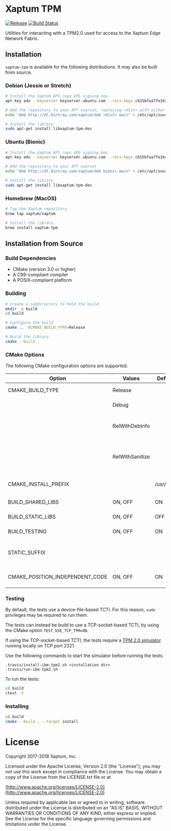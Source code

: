 # Xaptum TPM

[![Release](https://img.shields.io/github/release/xaptum/xaptum-tpm.svg)](https://github.com/xaptum/xaptum-tpm/releases)
[![Build Status](https://travis-ci.org/xaptum/xaptum-tpm.svg?branch=master)](https://travis-ci.org/xaptum/xaptum-tpm)

Utilities for interacting with a TPM2.0 used for access to the Xaptum Edge Network Fabric.

## Installation

`xaptum-tpm` is available for the following distributions. It may also
be built from source.

### Debian (Jessie or Stretch)

``` bash
# Install the Xaptum API repo GPG signing key.
apt-key adv --keyserver keyserver.ubuntu.com --recv-keys c615bfaa7fe1b4ca

# Add the repository to your APT sources, replacing <dist> with either jessie or stretch.
echo "deb http://dl.bintray.com/xaptum/deb <dist> main" > /etc/apt/sources.list.d/xaptum.list

# Install the library
sudo apt-get install libxaptum-tpm-dev
```

### Ubuntu (Bionic)

``` bash
# Install the Xaptum API repo GPG signing key.
apt-key adv --keyserver keyserver.ubuntu.com --recv-keys c615bfaa7fe1b4ca

# Add the repository to your APT sources
echo "deb http://dl.bintray.com/xaptum/deb bionic main" > /etc/apt/sources.list.d/xaptum.list

# Install the library.
sudo apt-get install libxaptum-tpm-dev
```

### Homebrew (MacOS)

``` bash
# Tap the Xaptum repository.
brew tap xaptum/xaptum

# Install the library.
brew install xaptum-tpm
```

## Installation from Source

### Build Dependencies

* CMake (version 3.0 or higher)
* A C99-compliant compiler
* A POSIX-compliant platform

### Building

```bash
# Create a subdirectory to hold the build
mkdir -p build
cd build

# Configure the build
cmake .. -DCMAKE_BUILD_TYPE=Release

# Build the library
cmake --build .
```

### CMake Options

The following CMake configuration options are supported.

| Option                          | Values          | Default    | Description                                     |
|---------------------------------|-----------------|------------|-------------------------------------------------|
| CMAKE_BUILD_TYPE                | Release         |            | With full optimizations.                        |
|                                 | Debug           |            | With debug symbols.                             |
|                                 | RelWithDebInfo  |            | With full optimizations and debug symbols.      |
|                                 | RelWithSanitize |            | With address and undefined-behavior sanitizers. |
| CMAKE_INSTALL_PREFIX            | <string>        | /usr/local | The directory to install the library in.        |
| BUILD_SHARED_LIBS               | ON, OFF         | ON         | Build shared libraries.                         |
| BUILD_STATIC_LIBS               | ON, OFF         | OFF        | Build static libraries.                         |
| BUILD_TESTING                   | ON, OFF         | ON         | Build the test suite.                           |
| STATIC_SUFFIX                   | <string>        | <none>     | Appends a suffix to the static lib name.        |
| CMAKE_POSITION_INDEPENDENT_CODE | ON, OFF         | ON         | Compile static libs with `-fPIC`.               |

### Testing

By default, the tests use a device-file-based TCTI.
For this reason, `sudo` privileges may be required to run them.

The tests can instead be build to use a TCP-socket-based TCTI,
by using the CMake option `TEST_USE_TCP_TPM=ON`.

If using the TCP-socket-based TCTI, the tests require a [TPM 2.0
simulator](https://sourceforge.net/projects/ibmswtpm2/) running
locally on TCP port 2321.

Use the following commands to start the simulator before running the tests.
```
.travis/install-ibm-tpm2.sh <installation dir>
.travis/run-ibm-tpm2.sh
```

To run the tests:

```bash
cd build
ctest -V
```

### Installing

```bash
cd build
cmake --build . --target install
```

# License
Copyright 2017-2018 Xaptum, Inc.

Licensed under the Apache License, Version 2.0 (the "License"); you may not
use this work except in compliance with the License. You may obtain a copy of
the License from the LICENSE.txt file or at

[http://www.apache.org/licenses/LICENSE-2.0](http://www.apache.org/licenses/LICENSE-2.0)

Unless required by applicable law or agreed to in writing, software
distributed under the License is distributed on an "AS IS" BASIS, WITHOUT
WARRANTIES OR CONDITIONS OF ANY KIND, either express or implied. See the
License for the specific language governing permissions and limitations under
the License.
